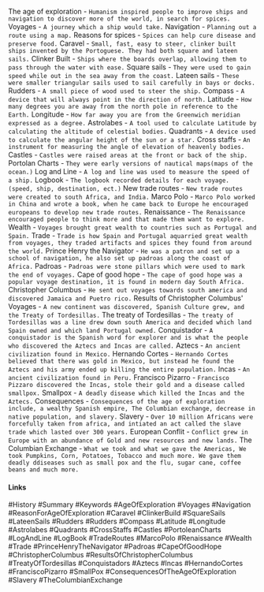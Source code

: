 The age of exploration - `Humanism inspired people to improve ships and navigation to discover more of the world, in search for spices.`
Voyages - `A journey which a ship would take.`
Navigation - `Planning out a route using a map.`
Reasons for spices - `Spices can help cure disease and preserve food.`
Caravel - `Small, fast, easy to steer, clinker built ships invented by the Portoguese. They had both square and lateen sails.`
Clinker Built - `Ships where the boards overlap, allowing them to pass through the water with ease.`
Square sails - `They were used to gain speed while out in the sea away from the coast.`
Lateen sails - `These were smaller triangular sails used to sail carefully in bays or docks.`
Rudders - `A small piece of wood used to steer the ship.`
Compass - `A device that will always point in the direction of north.`
Latitude - `How many degrees you are away from the north pole in reference to the Earth.`
Longitude - `How far away you are from the Greenwich meridian expressed as a degree.`
Astrolabes - `A tool used to calculate Latitude by calculating the altitude of celestial bodies.`
Quadrants - `A device used to calculate the angular height of the sun or a star.`
Cross staffs - `An instrument for measuring the angle of elevation of heavenly bodies.`
Castles - `Castles were raised areas at the front or back of the ship.`
Portolan Charts - `They were early versions of nautical maps(maps of the ocean.)`
Log and Line - `A log and line was used to measure the speed of a ship.`
Logbook - `The logbook recorded details for each voyage. (speed, ship, destination, ect.)`
New trade routes - `New trade routes were created to south Africa, and India.`
Marco Polo - `Marco Polo worked in China and wrote a book, when he came back to Europe he encouraged europeans to develop new trade routes.`
Renaissance - `The Renaissance encouraged people to think more and that made them want to explore.`
Wealth - `Voyages brought great wealth to countries such as Portugal and Spain.`
Trade - `Trade is how Spain and Portugal aquarried great wealth from voyages, they traded artifacts and spices they found from around the world.`
Prince Henry the Navigator - `He was a patron and set up a school of navigation, he also set up padroas along the coast of Africa.`
Padroas - `Padroas were stone pillars which were used to mark the end of voyages.`
Cape of good hope - `The cape of good hope was a popular voyage destination, it is found in modern day South Africa.`
Christopher Columbus - `He sent out voyages towards south america and discovered Jamaica and Puetro rico.`
Results of Christopher Columbus' Voyages  - `A new continent was discovered, Spanish Culture grew, and the Treaty of Tordesillas.`
The treaty of Tordesillas - `The treaty of Tordesillas was a line drew down south America and decided which land Spain owned and which land Portugal owned.`
Conquistador - `A conquistador is the Spanish word for explorer and is what the people who discovered the Aztecs and Incas are called.`
Aztecs - `An ancient civilization found in Mexico.`
Hernando Cortes - `Hernando Cortes believed that there was gold in Mexico, but instead he found the Aztecs and his army ended up killing the entire population.`
Incas - `An ancient civilization found in Peru.`
Francisco Pizarro - `Francisco Pizzaro discovered the Incas, stole their gold and a disease called smallpox.`
Smallpox - `A deadly disease which killed the Incas and the Aztecs.`
Consequences - `Consequences of the age of exploration include, a wealthy Spanish empire, The Columbian exchange, decrease in native population, and slavery.`
Slavery - `Over 10 million Africans were forcefully taken from africa, and intiated an act called the slave trade which lasted over 300 years.`
European Conflit - `Conflict grew in Europe with an abundance of Gold and new resources and new lands.`
The Columbian Exchange - `What we took and what we gave the Americas, We took Pumpkins, Corn, Potatoes, Tobacco and much more. We gave them deadly ddiseases such as small pox and the flu, sugar cane, coffee beans and much more.`

#### Links
#History #Summary #Keywords #AgeOfExploration  #Voyages #Navigation #ReasonForAgeOfExploration #Caravel #ClinkerBuild #SquareSails #LateenSails #Rudders #Rudders #Compass #Latitude #Longitude #Astrolabes #Quadrants #CrossStaffs #Castles #PortoleanCharts #LogAndLine #LogBook #TradeRoutes #MarcoPolo #Renaissance #Wealth #Trade #PrinceHenryTheNavigator #Padroas #CapeOfGoodHope #ChristopherColumbus #ResultsOfChristopherColumbus #TreatyOfTordesillas #Conquistadors #Aztecs #Incas #HernandoCortes #FranciscoPizarro #SmallPox #ConsequencesOfTheAgeOfExploration #Slavery #TheColumbianExchange